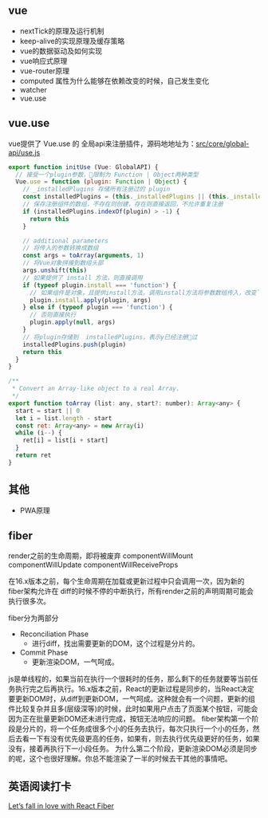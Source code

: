## vue
- nextTick的原理及运行机制
- keep-alive的实现原理及缓存策略
- vue的数据驱动及如何实现
- vue响应式原理
- vue-router原理
- computed 属性为什么能够在依赖改变的时候，自己发生变化
- watcher
- vue.use

## vue.use

vue提供了 Vue.use 的 全局api来注册插件，源码地地址为：[src/core/global-api/use.js](https://github.com/vuejs/vue/blob/dev/src/core/global-api/use.js)

```js
export function initUse (Vue: GlobalAPI) {
  // 接受一个plugin参数，限制为 Function | Object两种类型
  Vue.use = function (plugin: Function | Object) {
    // _installedPlugins 存储所有注册过的 plugin
    const installedPlugins = (this._installedPlugins || (this._installedPlugins = []))
    // 保存注册组件的数组，不存在则创建，存在则直接返回，不允许重复注册
    if (installedPlugins.indexOf(plugin) > -1) {
      return this
    }

    // additional parameters
    // 将传入的参数转换成数组
    const args = toArray(arguments, 1)
    // 将Vue对象拼接到数组头部
    args.unshift(this)
    // 如果提供了 install 方法，则直接调用
    if (typeof plugin.install === 'function') {
      // 如果组件是对象，且提供install方法，调用install方法将参数数组传入，改变`this`指针为该组件
      plugin.install.apply(plugin, args)
    } else if (typeof plugin === 'function') {
      // 否则直接执行
      plugin.apply(null, args)
    }
    // 将plugin存储到  installedPlugins，表示y已经注册过
    installedPlugins.push(plugin)
    return this
  }
}

```

```js
/**
 * Convert an Array-like object to a real Array.
 */
export function toArray (list: any, start?: number): Array<any> {
  start = start || 0
  let i = list.length - start
  const ret: Array<any> = new Array(i)
  while (i--) {
    ret[i] = list[i + start]
  }
  return ret
}
```


## 其他
- PWA原理


## fiber

render之前的生命周期，即将被废弃
componentWillMount
componentWillUpdate
componentWillReceiveProps


在16.x版本之前，每个生命周期在加载或更新过程中只会调用一次，因为新的fiber架构允许在 diff的时候不停的中断执行，所有render之前的声明周期可能会执行很多次。

fiber分为两部分
- Reconciliation Phase
    - 进行diff，找出需要更新的DOM，这个过程是分片的。
- Commit Phase
    -  更新渲染DOM，一气呵成。

js是单线程的，如果当前在执行一个很耗时的任务，那么剩下的任务就要等当前任务执行完之后再执行。16.x版本之前，React的更新过程是同步的，当React决定要更新DOM时，从diff到更新DOM，一气呵成。这种就会有一个问题，更新的组件比较复杂并且多(层级深等)的时候，此时如果用户点击了页面某个按钮，可能会因为正在批量更新DOM还未进行完成，按钮无法响应的问题。
fiber架构第一个阶段是分片的，将一个任务成很多个小的任务去执行，每次只执行一个小的任务，然后去看一下有没有优先级更高的任务，如果有，则去执行优先级更好的任务，如果没有，接着再执行下一小段任务。
为什么第二个阶段，更新渲染DOM必须是同步的呢，这个也很好理解。你总不能渲染了一半的时候去干其他的事情吧。





## 英语阅读打卡

[Let’s fall in love with React Fiber](https://medium.com/free-code-camp/lets-fall-in-love-with-react-fiber-90f2e1f68ded)